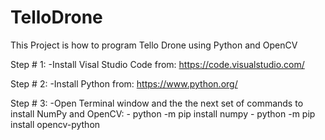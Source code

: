# TelloDrone
This Project is how to program Tello Drone using Python and OpenCV 

Step # 1:
  -Install Visal Studio Code from: https://code.visualstudio.com/
  
Step # 2:
  -Install Python from: https://www.python.org/
  
Step # 3: 
  -Open Terminal window and the the next set of commands to install NumPy and OpenCV:
      - python -m pip install numpy
      - python -m pip install opencv-python
